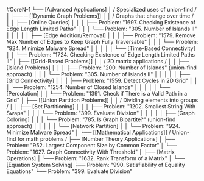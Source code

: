 #CoreN-1
└── [Advanced Applications]
    │   / Specialized uses of union-find /
    │
    ├── ─ [[Dynamic Graph Problems]]
    │   │   / Graphs that change over time /
    │   │   ├── [Online Queries]
    │   │   │   ├── Problem: "1697. Checking Existence of Edge Length Limited Paths"
    │   │   │   └── Problem: "305. Number of Islands II"
    │   │   │
    │   │   ├── [Edge Addition/Removal]
    │   │   │   ├── Problem: "1579. Remove Max Number of Edges to Keep Graph Fully Traversable"
    │   │   │   └── Problem: "924. Minimize Malware Spread"
    │   │   │
    │   │   └── [Time-Based Connectivity]
    │   │       └── Problem: "1724. Checking Existence of Edge Length Limited Paths II"
    │
    ├── [[Grid-Based Problems]]
    │   │   / 2D matrix applications /
    │   │   ├── [Island Problems]
    │   │   │   ├── Problem: "200. Number of Islands" (union-find approach)
    │   │   │   └── Problem: "305. Number of Islands II"
    │   │   │
    │   │   ├── [Grid Connectivity]
    │   │   │   ├── Problem: "1559. Detect Cycles in 2D Grid"
    │   │   │   └── Problem: "1254. Number of Closed Islands"
    │   │   │
    │   │   └── [Percolation]
    │   │       └── Problem: "1391. Check if There is a Valid Path in a Grid"
    │
    ├── [[Union Partition Problems]]
    │   │   / Dividing elements into groups /
    │   │   ├── [Set Partitioning]
    │   │   │   ├── Problem: "1202. Smallest String With Swaps"
    │   │   │   └── Problem: "399. Evaluate Division"
    │   │   │
    │   │   ├── [Graph Coloring]
    │   │   │   └── Problem: "785. Is Graph Bipartite?" (union-find approach)
    │   │   │
    │   │   └── [Network Partition]
    │   │       └── Problem: "924. Minimize Malware Spread"
    │
    └── [[Mathematical Applications]]
        / Union-find for math problems /
        ├── [Number Theory Applications]
        │   ├── Problem: "952. Largest Component Size by Common Factor"
        │   └── Problem: "1627. Graph Connectivity With Threshold"
        │
        ├── [Matrix Operations]
        │   └── Problem: "1632. Rank Transform of a Matrix"
        │
        └── [Equation System Solving]
            ├── Problem: "990. Satisfiability of Equality Equations"
            └── Problem: "399. Evaluate Division"